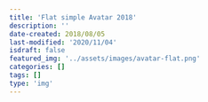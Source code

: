 ```yaml
---
title: 'Flat simple Avatar 2018'
description: ''
date-created: 2018/08/05
last-modified: '2020/11/04'
isdraft: false
featured_img: '../assets/images/avatar-flat.png'
categories: []
tags: []
type: 'img'
---
```

